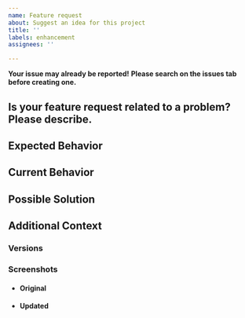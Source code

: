 ```yaml
---
name: Feature request
about: Suggest an idea for this project
title: ''
labels: enhancement
assignees: ''

---
```


**Your issue may already be reported!**
**Please search on the issues tab before creating one.**

## Is your feature request related to a problem? Please describe.
<!--- A clear and concise description of what the problem is. Ex. I'm always frustrated when [...]-->

## Expected Behavior
<!--- If you're suggesting a change/improvement, tell us how it should work -->

## Current Behavior
<!-- If suggesting a change/improvement, explain the difference from current behaviour -->

## Possible Solution
<!--Not obligatory, but suggest a fix/reason for ideas on how to implement the addition or change - -->




## Additional Context
<!-- How has this issue affected you? What are you trying to accomplish? -->
<!-- Providing context helps us come up with a solution that is most useful in the real world -->


### Versions

### Screenshots

- #### Original

- #### Updated

